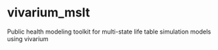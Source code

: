 # vivarium_mslt
Public health modeling toolkit for multi-state life table simulation models using vivarium
